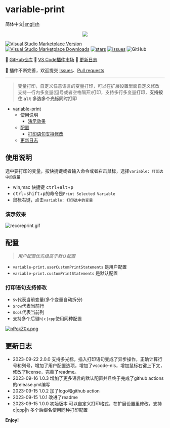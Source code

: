 <!--
 * @Author: nicheface nicheface@outlook.com
 * @Date: 2023-09-15 14:29:41
 * @LastEditors: nicheface nicheface@outlook.com
 * @LastEditTime: 2023-09-22 10:59:58
 * @FilePath: \\variable-print\\README.md
-->
<!--
 * @Author: gyg nicheface@outlook.com
 * @Date: 2023-09-15 14:29:41
 * @LastEditors: nicheface nicheface@outlook.com
 * @LastEditTime: 2023-09-22 09:49:13
 * @FilePath: \\variable-print\\README.md
-->
# variable-print

简体中文|[english](./README%20EN.md)

<div align=center>
	<img src="https://z1.ax1x.com/2023/09/22/pPoVJBR.png"/>
</div>

[![Visual Studio Marketplace Version](https://img.shields.io/visual-studio-marketplace/v/nicheface.variable-print?label=version)](https://marketplace.visualstudio.com/items?itemName=nicheface.variable-print)
[![Visual Studio Marketplace Downloads](https://img.shields.io/visual-studio-marketplace/d/nicheface.variable-print?label=downloads)](https://marketplace.visualstudio.com/items?itemName=nicheface.variable-print)
[![stars](https://img.shields.io/github/stars/nicheface/variable-print)](https://github.com/nicheface/variable-print.git)
[![issues](https://img.shields.io/github/issues/nicheface/variable-print)](https://github.com/nicheface/variable-print.git)
![GitHub](https://img.shields.io/github/license/nicheface/variable-print)

📕 [GitHub仓库](https://github.com/nicheface/variable-print.git)
📗 [VS Code插件市场](https://marketplace.visualstudio.com/items?itemName=nicheface.variable-print)
📘 [更新日志](https://github.com/nicheface/variable-print/blob/main/CHANGELOG.md)

📙 插件不断完善，欢迎提交 [Issues](https://github.com/nicheface/variable-print/issues)、[Pull requests](https://github.com/nicheface/variable-print/pulls)

---
>变量打印，自定义任意语言的变量打印，可以在扩展设置里面自定义修改
支持一行内多变量(逗号或者空格隔开)打印，支持多行多变量打印，**支持按住 <kbd>alt</kbd> 多选多个光标同时打印**

- [variable-print](#variable-print)
  - [使用说明](#使用说明)
    - [演示效果](#演示效果)
  - [配置](#配置)
    - [打印语句支持修改](#打印语句支持修改)
  - [更新日志](#更新日志)

## 使用说明

选中要打印的变量，按快捷键或者输入命令或者右击鼠标，选择`variable: 打印选中的变量`

- win,mac 快捷键 <kbd>ctrl</kbd>+<kbd>alt</kbd>+<kbd>p</kbd>
- <kbd>ctrl</kbd>+<kbd>shift</kbd>+<kbd>p</kbd>的命令是`Print Selected Variable`
- 鼠标右键，点击`variable: 打印选中的变量`

### 演示效果

<!-- ![recordprint](./imags/recoreprint.gif) -->

![recoreprint.gif](https://s1.locimg.com/2023/09/21/7003870674ca4.gif)

## 配置

>*用户配置优先级高于默认配置*

- `variable-print.userCustomPrintStatements` 是用户配置
- `variable-print.customPrintStatements` 是默认配置

### 打印语句支持修改

- `$v`代表当前变量(多个变量自动拆分)
- `$row`代表当前行
- `$col`代表当前列
- 支持多个后缀`h|c|cpp`使用同种配置

<!-- ![config](./imags/config.png) -->
[![pPokZ0x.png](https://z1.ax1x.com/2023/09/22/pPokZ0x.png)](https://imgse.com/i/pPokZ0x)

## 更新日志

- 2023-09-22 2.0.0 支持多光标，插入打印语句变成了异步操作，正确计算行号和列号，增加了用户配置选项，增加了vscode-nls，增加鼠标右键上下文，修改了license，完善了readme。
- 2023-09-16 1.0.3 增加了更多语言的默认配置并且终于完成了github actions的release.yml编写
- 2023-09-15 1.0.2 加了logo和github action
- 2023-09-15 1.0.1 改进了readme
- 2023-09-15 1.0.0 初始版本 可以自定义打印格式，在扩展设置里修改，支持 c|cpp|h 多个后缀名使用同种打印配置

**Enjoy!**
